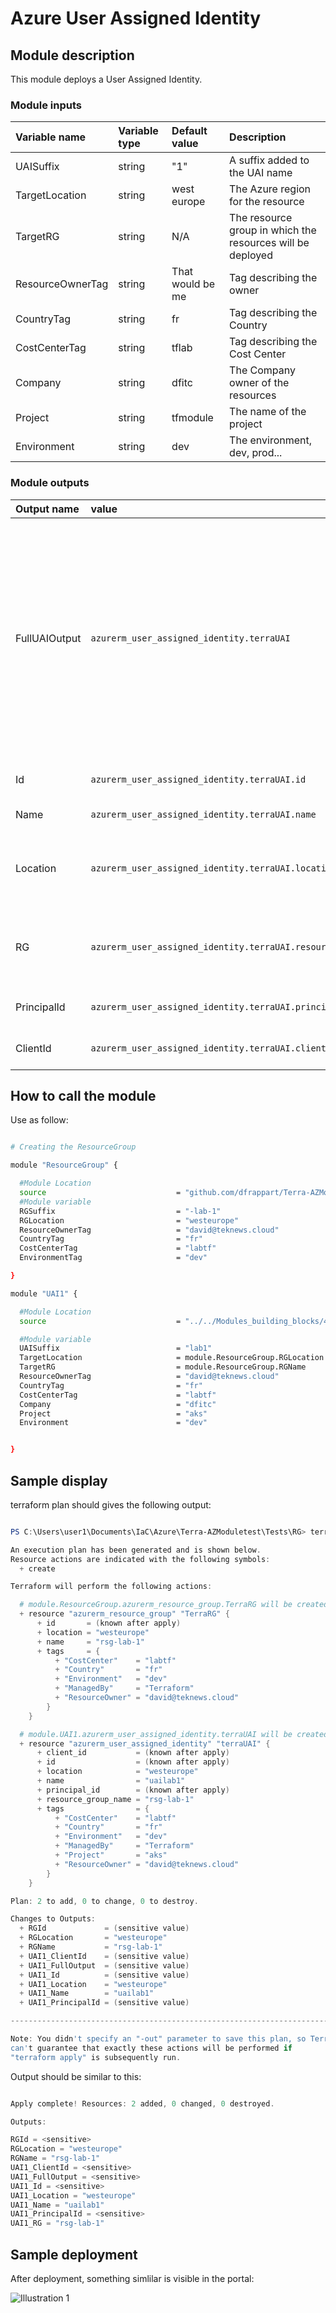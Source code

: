 # Azure User Assigned Identity

## Module description

This module deploys a User Assigned Identity.


### Module inputs

| Variable name | Variable type | Default value | Description |
|:--------------|:--------------|:--------------|:------------|
| UAISuffix | string | "1" | A suffix added to the UAI name |
| TargetLocation | string | west europe | The Azure region for the resource |
| TargetRG | string | N/A | The resource group in which the resources will be deployed |
| ResourceOwnerTag | string | That would be me | Tag describing the owner |
| CountryTag | string | fr | Tag describing the Country |
| CostCenterTag | string | tflab | Tag describing the Cost Center |
| Company | string | dfitc | The Company owner of the resources |
| Project | string | tfmodule | The name of the project |
| Environment | string | dev | The environment, dev, prod... |  
  


### Module outputs

| Output name | value | Description |
|:------------|:------|:------------|
| FullUAIOutput | `azurerm_user_assigned_identity.terraUAI` |send all the resource information available in the output. In future version, this may be the only output and detailed information will probably be queried specifically from the root module |
| Id | `azurerm_user_assigned_identity.terraUAI.id` | The resource id of the UAI |
| Name | `azurerm_user_assigned_identity.terraUAI.name` | The name of the UAI |
| Location | `azurerm_user_assigned_identity.terraUAI.location` | The region in which the resource are deployed |
| RG | `azurerm_user_assigned_identity.terraUAI.resource_group_name` | The region in which the resource are deployed |
| PrincipalId | `azurerm_user_assigned_identity.terraUAI.principal_id` | The principal Id of the UAI |
| ClientId | `azurerm_user_assigned_identity.terraUAI.client_id` | The client id of the UAI |

  
  

## How to call the module
 

Use as follow:

```bash

# Creating the ResourceGroup

module "ResourceGroup" {

  #Module Location
  source                             = "github.com/dfrappart/Terra-AZModuletest//Modules_building_blocks//003_ResourceGroup/"
  #Module variable
  RGSuffix                           = "-lab-1"
  RGLocation                         = "westeurope"
  ResourceOwnerTag                   = "david@teknews.cloud"
  CountryTag                         = "fr"
  CostCenterTag                      = "labtf"
  EnvironmentTag                     = "dev"

}

module "UAI1" {

  #Module Location
  source                             = "../../Modules_building_blocks/441_UserAssignedIdentity/"

  #Module variable
  UAISuffix                          = "lab1"
  TargetLocation                     = module.ResourceGroup.RGLocation
  TargetRG                           = module.ResourceGroup.RGName
  ResourceOwnerTag                   = "david@teknews.cloud"
  CountryTag                         = "fr"
  CostCenterTag                      = "labtf"
  Company                            = "dfitc"
  Project                            = "aks"
  Environment                        = "dev"


}

```

## Sample display

terraform plan should gives the following output:

```powershell

PS C:\Users\user1\Documents\IaC\Azure\Terra-AZModuletest\Tests\RG> terraform plan

An execution plan has been generated and is shown below.
Resource actions are indicated with the following symbols:
  + create

Terraform will perform the following actions:

  # module.ResourceGroup.azurerm_resource_group.TerraRG will be created
  + resource "azurerm_resource_group" "TerraRG" {
      + id       = (known after apply)
      + location = "westeurope"
      + name     = "rsg-lab-1"
      + tags     = {
          + "CostCenter"    = "labtf"
          + "Country"       = "fr"
          + "Environment"   = "dev"
          + "ManagedBy"     = "Terraform"
          + "ResourceOwner" = "david@teknews.cloud"
        }
    }

  # module.UAI1.azurerm_user_assigned_identity.terraUAI will be created
  + resource "azurerm_user_assigned_identity" "terraUAI" {
      + client_id           = (known after apply)
      + id                  = (known after apply)
      + location            = "westeurope"
      + name                = "uailab1"
      + principal_id        = (known after apply)
      + resource_group_name = "rsg-lab-1"
      + tags                = {
          + "CostCenter"    = "labtf"
          + "Country"       = "fr"
          + "Environment"   = "dev"
          + "ManagedBy"     = "Terraform"
          + "Project"       = "aks"
          + "ResourceOwner" = "david@teknews.cloud"
        }
    }

Plan: 2 to add, 0 to change, 0 to destroy.

Changes to Outputs:
  + RGId             = (sensitive value)
  + RGLocation       = "westeurope"
  + RGName           = "rsg-lab-1"
  + UAI1_ClientId    = (sensitive value)
  + UAI1_FullOutput  = (sensitive value)
  + UAI1_Id          = (sensitive value)
  + UAI1_Location    = "westeurope"
  + UAI1_Name        = "uailab1"
  + UAI1_PrincipalId = (sensitive value)

------------------------------------------------------------------------

Note: You didn't specify an "-out" parameter to save this plan, so Terraform
can't guarantee that exactly these actions will be performed if
"terraform apply" is subsequently run.


```

Output should be similar to this:

```powershell

Apply complete! Resources: 2 added, 0 changed, 0 destroyed.

Outputs:

RGId = <sensitive>
RGLocation = "westeurope"
RGName = "rsg-lab-1"
UAI1_ClientId = <sensitive>
UAI1_FullOutput = <sensitive>
UAI1_Id = <sensitive>
UAI1_Location = "westeurope"
UAI1_Name = "uailab1"
UAI1_PrincipalId = <sensitive>
UAI1_RG = "rsg-lab-1"

```

## Sample deployment

After deployment, something simlilar is visible in the portal:

![Illustration 1](./Img/UAI001.png)


